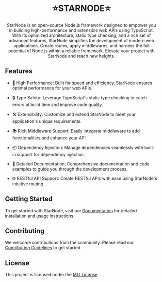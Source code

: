 <h1 align="center">⭐️STARNODE⭐️</h1>

<p align="center">
  StarNode is an open-source Node.js framework designed to empower you in building high-performance and extensible web APIs using TypeScript. With its optimized architecture, static type checking, and a rich set of advanced features, StarNode simplifies the development of modern web applications. Create routes, apply middlewares, and harness the full potential of Node.js within a reliable framework. Elevate your project with StarNode and reach new heights.
</p>

## Features

- 🚀 High Performance: Built for speed and efficiency, StarNode ensures optimal performance for your web APIs.

- 🔒 Type Safety: Leverage TypeScript's static type checking to catch errors at build time and improve code quality.

- 🛠️ Extensibility: Customize and extend StarNode to meet your application's unique requirements.

- 📚 Rich Middleware Support: Easily integrate middleware to add functionalities and enhance your API.

- 📦 Dependency Injection: Manage dependencies seamlessly with built-in support for dependency injection.

- 📝 Detailed Documentation: Comprehensive documentation and code examples to guide you through the development process.

- 🌐 RESTful API Support: Create RESTful APIs with ease using StarNode's intuitive routing.

## Getting Started

To get started with StarNode, visit our [Documentation](link-to-docs) for detailed installation and usage instructions.

## Contributing

We welcome contributions from the community. Please read our [Contribution Guidelines](link-to-contributing-guidelines) to get started.

## License

This project is licensed under the [MIT License](link-to-license).
